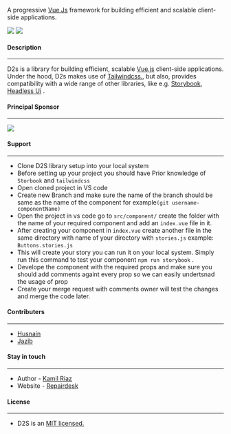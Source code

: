 A progressive [Vue Js](https://vuejs.org/) framework for building efficient and scalable client-side applications.


 ![](https://img.shields.io/github/release/pandao/editor.md.svg) ![](https://img.shields.io/bower/v/editor.md.svg)
#### Description
----
D2s is a library for building efficient, scalable [Vue.js](https://vuejs.org/) client-side applications. Under the hood, D2s makes use of [Tailwindcss.](https://tailwindcss.com/), but also, provides compatibility with a wide range of other libraries, like e.g. [Storybook](https://storybook.js.org/), [Headless Ui](https://headlessui.com/) .


#### Principal Sponsor
----
[![](https://uploads-ssl.webflow.com/5e109dcc98f2dc1a5ed58148/61125b555ae4913652623f25_RD-2.0-Logo-blog-p-500.png)](https://www.repairdesk.co/our-story#:~:text=RepairDesk%20allows%20users%20to%20keep,and%20manage%20invoices%20and%20receipts.)
#### Support
----
- Clone D2S library setup into your local system
- Before setting up your project you should have Prior knowledge of `Storbook` and `tailwindcss`
- Open cloned project in VS code
- Create new Branch and make sure the name of the branch should be same as the name of the component for example`(git username-componentName)`
- Open the project in vs code go to `src/component/` create the folder with the name of your required component and add an `index.vue` file in it.
- After creating your component in `index.vue` create another file in the same directory  with name of your directory with `stories.js`  example:   `Buttons.stories.js`
- This will create your story you can run it on your local system. Simply run this command to test your component  `npm run storybook` . 
- Develope the component with the required props and make sure you should add comments againt every prop so we can easily undertsnad the usage of  prop
- Create your merge request with comments owner will  test the changes and merge the code later.



#### Contributers
----
- [Husnain](https://github.com/ali-husnain)
- [Jazib](https://github.com/jazib-ali)

#### Stay in touch
----
- Author - [Kamil Riaz](https://github.com/thekamilhayyat)
- Website - [Repairdesk](https://www.repairdesk.co/our-story#:~:text=RepairDesk%20allows%20users%20to%20keep,and%20manage%20invoices%20and%20receipts.)

#### License 
----
- D2S is an [MIT licensed.](https://github.com/git/git-scm.com/blob/main/MIT-LICENSE.txt) 


